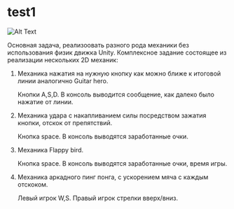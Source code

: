 # test1

![Alt Text](https://media.giphy.com/media/FGmnSxS1wlzL6NjU2z/giphy.gif)<br />

Основная задача, реализоовать разного рода механики без использования физик движка Unity.
Комплексное задание состоящее из реализации нескольких 2D механик:

1. Механика нажатия на нужную кнопку как можно ближе к итоговой линии аналогично Guitar hero.
   
   Кнопки A,S,D.
   В консоль выводится сообщение, как далеко было нажатие от линии.
   
2. Механика удара с накапливанием силы посредством зажатия кнопки, отскок от препятствий.
   
   Кнопка space.
   В консоль выводятся заработанные очки.
   
3. Механика Flappy bird.

   Кнопка space.
   В консоль выводятся заработанные очки, время игры.
   
4. Механика аркадного пинг понга, с ускорением мяча с каждым отскоком.

   Левый игрок W,S. Правый игрок стрелки вверх/вниз.
